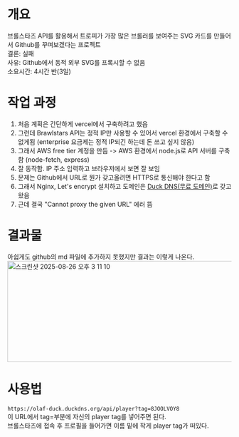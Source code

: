 # 개요
브롤스타즈 API를 활용해서 트로피가 가장 많은 브롤러를 보여주는 SVG 카드를 만들어서 Github를 꾸며보겠다는 프로젝트  
결론: 실패  
사유: Github에서 동적 외부 SVG를 프록시할 수 없음  
소요시간: 4시간 반(3일)  

# 작업 과정
1. 처음 계획은 간단하게 vercel에서 구축하려고 했음  
2. 그런데 Brawlstars API는 정적 IP만 사용할 수 있어서 vercel 환경에서 구축할 수 없게됨 (enterprise 요금제는 정적 IP되긴 하는데 돈 쓰고 싶지 않음)  
3. 그래서 AWS free tier 계정을 만듬 -> AWS 환경에서 node.js로 API 서버를 구축함 (node-fetch, express)
4. 잘 동작함. IP 주소 입력하고 브라우저에서 보면 잘 보임  
5. 문제는 Github에서 URL로 뭔가 갖고올려면 HTTPS로 통신해야 한다고 함  
6. 그래서 Nginx, Let's encrypt 설치하고 도메인은 [Duck DNS(무료 도메인)](https://www.duckdns.org/domains)로 갖고왔음
7. 근데 결국 "Cannot proxy the given URL" 에러 뜸

# 결과물
아쉽게도 github의 md 파일에 추가하지 못했지만 결과는 이렇게 나온다.  
<img width="610" height="227" alt="스크린샷 2025-08-26 오후 3 11 10" src="https://github.com/user-attachments/assets/ffa8b91f-f605-4e4f-8f52-e359580129ef" />

# 사용법
`https://olaf-duck.duckdns.org/api/player?tag=8JOOLVOY8`  
이 URL에서 tag=부분에 자신의 player tag를 넣어주면 된다.  
브롤스타즈에 접속 후 프로필을 들어가면 이름 밑에 작게 player tag가 떠있다.  
